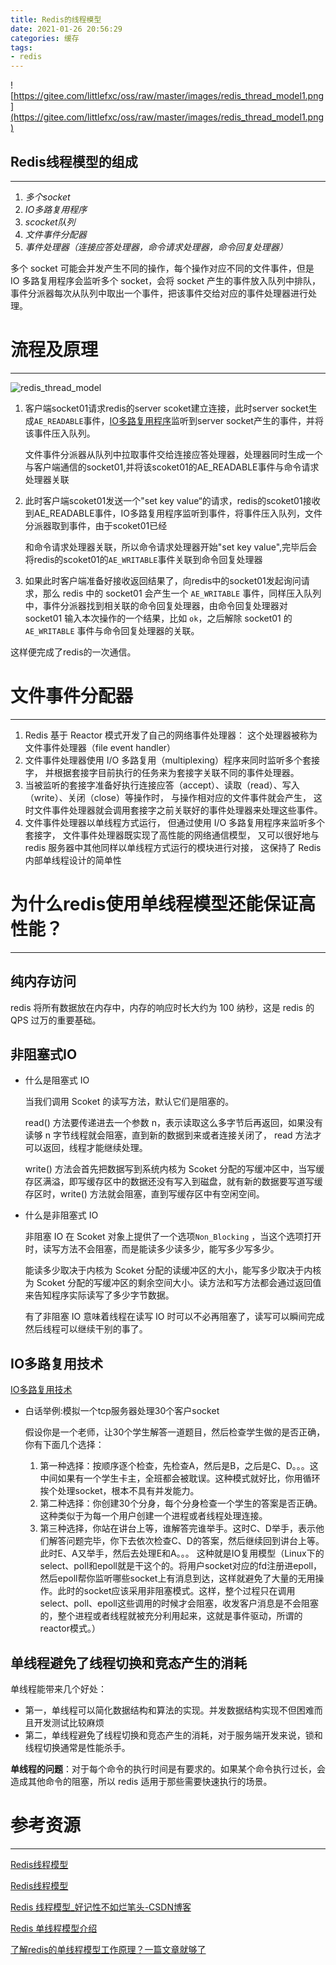 ```yaml
---
title: Redis的线程模型
date: 2021-01-26 20:56:29
categories: 缓存
tags:
- redis
---
```


![https://gitee.com/littlefxc/oss/raw/master/images/redis_thread_model1.png](https://gitee.com/littlefxc/oss/raw/master/images/redis_thread_model1.png)

## **Redis线程模型的组成**

------

1. *多个socket*
2. *IO多路复用程序*
3. *scocket队列*
4. *文件事件分配器*
5. *事件处理器（连接应答处理器，命令请求处理器，命令回复处理器）*

多个 socket 可能会并发产生不同的操作，每个操作对应不同的文件事件，但是 IO 多路复用程序会监听多个 socket，会将 socket 产生的事件放入队列中排队，事件分派器每次从队列中取出一个事件，把该事件交给对应的事件处理器进行处理。

# 流程及原理

------

![redis_thread_model](https://gitee.com/littlefxc/oss/raw/master/images/redis_thread_model.png)

1. 客户端socket01请求redis的server scoket建立连接，此时server socket生成`AE_READABLE`事件，[IO多路复用程序](https://www.notion.so/IO-3896961f1af045ba8a7d2f184f87748d)监听到server socket产生的事件，并将该事件压入队列。

   文件事件分派器从队列中拉取事件交给连接应答处理器，处理器同时生成一个与客户端通信的socket01,并将该scoket01的AE_READABLE事件与命令请求处理器关联

2. 此时客户端scoket01发送一个"set key value“的请求，redis的scoket01接收到AE_READABLE事件，IO多路复用程序监听到事件，将事件压入队列，文件分派器取到事件，由于scoket01已经

   和命令请求处理器关联，所以命令请求处理器开始"set key value",完毕后会将redis的scoket01的`AE_WRITABLE`事件关联到命令回复处理器

3. 如果此时客户端准备好接收返回结果了，向redis中的socket01发起询问请求，那么 redis 中的 socket01 会产生一个 `AE_WRITABLE` 事件，同样压入队列中，事件分派器找到相关联的命令回复处理器，由命令回复处理器对 socket01 输入本次操作的一个结果，比如 `ok`，之后解除 socket01 的 `AE_WRITABLE` 事件与命令回复处理器的关联。

这样便完成了redis的一次通信。

# 文件事件分配器

------

1. Redis 基于 Reactor 模式开发了自己的网络事件处理器： 这个处理器被称为文件事件处理器（file event handler）
2. 文件事件处理器使用 I/O 多路复用（multiplexing）程序来同时监听多个套接字， 并根据套接字目前执行的任务来为套接字关联不同的事件处理器。
3. 当被监听的套接字准备好执行连接应答（accept）、读取（read）、写入（write）、关闭（close）等操作时， 与操作相对应的文件事件就会产生， 这时文件事件处理器就会调用套接字之前关联好的事件处理器来处理这些事件。
4. 文件事件处理器以单线程方式运行， 但通过使用 I/O 多路复用程序来监听多个套接字， 文件事件处理器既实现了高性能的网络通信模型， 又可以很好地与 redis 服务器中其他同样以单线程方式运行的模块进行对接， 这保持了 Redis 内部单线程设计的简单性

# 为什么redis使用单线程模型还能保证高性能？

------

## 纯内存访问

redis 将所有数据放在内存中，内存的响应时长大约为 100 纳秒，这是 redis 的 QPS 过万的重要基础。

## 非阻塞式IO

- 什么是阻塞式 IO

  当我们调用 Scoket 的读写方法，默认它们是阻塞的。

  read() 方法要传递进去一个参数 n，表示读取这么多字节后再返回，如果没有读够 n 字节线程就会阻塞，直到新的数据到来或者连接关闭了， read 方法才可以返回，线程才能继续处理。

  write() 方法会首先把数据写到系统内核为 Scoket 分配的写缓冲区中，当写缓存区满溢，即写缓存区中的数据还没有写入到磁盘，就有新的数据要写道写缓存区时，write() 方法就会阻塞，直到写缓存区中有空闲空间。

- 什么是非阻塞式 IO

  非阻塞 IO 在 Scoket 对象上提供了一个选项`Non_Blocking` ，当这个选项打开时，读写方法不会阻塞，而是能读多少读多少，能写多少写多少。

  能读多少取决于内核为 Scoket 分配的读缓冲区的大小，能写多少取决于内核为 Scoket 分配的写缓冲区的剩余空间大小。读方法和写方法都会通过返回值来告知程序实际读写了多少字节数据。

  有了非阻塞 IO 意味着线程在读写 IO 时可以不必再阻塞了，读写可以瞬间完成然后线程可以继续干别的事了。

## IO多路复用技术

[IO多路复用技术](https://www.notion.so/IO-3896961f1af045ba8a7d2f184f87748d)

- 白话举例:模拟一个tcp服务器处理30个客户socket

  假设你是一个老师，让30个学生解答一道题目，然后检查学生做的是否正确，你有下面几个选择：

  1. 第一种选择：按顺序逐个检查，先检查A，然后是B，之后是C、D。。。这中间如果有一个学生卡主，全班都会被耽误。这种模式就好比，你用循环挨个处理socket，根本不具有并发能力。
  2. 第二种选择：你创建30个分身，每个分身检查一个学生的答案是否正确。 这种类似于为每一个用户创建一个进程或者线程处理连接。
  3. 第三种选择，你站在讲台上等，谁解答完谁举手。这时C、D举手，表示他们解答问题完毕，你下去依次检查C、D的答案，然后继续回到讲台上等。此时E、A又举手，然后去处理E和A。。。 这种就是IO复用模型（Linux下的select、poll和epoll就是干这个的。将用户socket对应的fd注册进epoll，然后epoll帮你监听哪些socket上有消息到达，这样就避免了大量的无用操作。此时的socket应该采用非阻塞模式。这样，整个过程只在调用select、poll、epoll这些调用的时候才会阻塞，收发客户消息是不会阻塞的，整个进程或者线程就被充分利用起来，这就是事件驱动，所谓的reactor模式。）

## 单线程避免了线程切换和竞态产生的消耗

单线程能带来几个好处：

- 第一，单线程可以简化数据结构和算法的实现。并发数据结构实现不但困难而且开发测试比较麻烦
- 第二，单线程避免了线程切换和竞态产生的消耗，对于服务端开发来说，锁和线程切换通常是性能杀手。

**单线程的问题**：对于每个命令的执行时间是有要求的。如果某个命令执行过长，会造成其他命令的阻塞，所以 redis 适用于那些需要快速执行的场景。

# 参考资源

------

[Redis线程模型](https://www.cnblogs.com/volare/p/12283355.html)

[Redis线程模型](https://www.jianshu.com/p/8f2fb61097b8)

[Redis 线程模型_好记性不如烂笔头-CSDN博客](https://blog.csdn.net/m0_37524661/article/details/87086267)

[Redis 单线程模型介绍](https://cloud.tencent.com/developer/article/1403767)

[了解redis的单线程模型工作原理？一篇文章就够了](https://www.cnblogs.com/lm970585581/p/13220299.html)